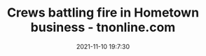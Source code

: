 ---
"title": "Crews battling fire in Hometown business - tnonline.com"
"date": "2021-11-10 19:7:30"
"feed_name": "GOOGLENEWSINDUSTRIAL"
"feed_website": "https://news.google.com/search?q=industrial%2Bincident&hl=en-US&gl=US&ceid=US:en"
"feed_rss": "https://news.google.com/rss/search?q=industrial%2Bincident&hl=en-US&gl=US&ceid=US:en"
"link": "https://www.tnonline.com/20211110/crews-battling-fire-in-hometown-business/"
"source": "{'href': 'https://www.tnonline.com', 'title': 'tnonline.com'}"
"file": "_posts/2021-1-1-01190d69948aba1ea1b8322279206588309bc3fd.md"
"accident": "1"
"drilling": "0"
"dead": "0"
"injured": "0"
"arrested": "0"
"place": "unknown place"
"where": "unknown site"
"causes": "unknown"
"place_uri": "unknown place"
---